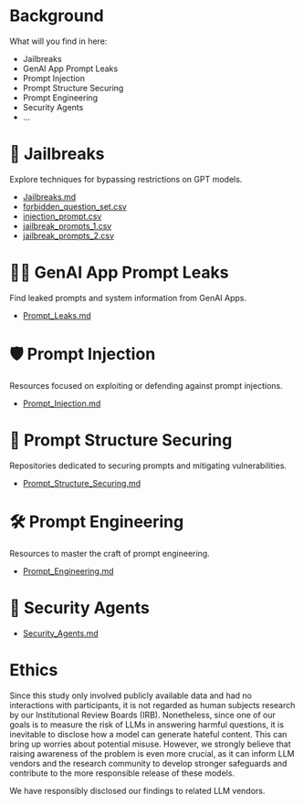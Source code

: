 # Background
What will you find in here:

- Jailbreaks
- GenAI App Prompt Leaks
- Prompt Injection
- Prompt Structure Securing
- Prompt Engineering
- Security Agents
- ...


# 🚨 Jailbreaks
Explore techniques for bypassing restrictions on GPT models.
- [Jailbreaks.md](https://github.com/TrustAI-laboratory/Learn-Prompt-Hacking/blob/main/Hack_Resource_Collections/Jailbreaks.md)
- [forbidden_question_set.csv](https://github.com/TrustAI-laboratory/Learn-Prompt-Hacking/blob/main/Hack_Resource_Collections/forbidden_question_set.csv)
- [injection_prompt.csv](https://github.com/TrustAI-laboratory/Learn-Prompt-Hacking/blob/main/Hack_Resource_Collections/injection_prompt.csv)
- [jailbreak_prompts_1.csv](https://github.com/TrustAI-laboratory/Learn-Prompt-Hacking/blob/main/Hack_Resource_Collections/jailbreak_prompts_1.csv)
- [jailbreak_prompts_2.csv](https://github.com/TrustAI-laboratory/Learn-Prompt-Hacking/blob/main/Hack_Resource_Collections/jailbreak_prompts_2.csv)



# 🕵️‍♂️ GenAI App Prompt Leaks
Find leaked prompts and system information from GenAI Apps.
- [Prompt_Leaks.md](https://github.com/TrustAI-laboratory/Learn-Prompt-Hacking/blob/main/Hack_Resource_Collections/Prompt_Leaks.md)



# 🛡️ Prompt Injection
Resources focused on exploiting or defending against prompt injections.
- [Prompt_Injection.md](https://github.com/TrustAI-laboratory/Learn-Prompt-Hacking/blob/main/Hack_Resource_Collections/Prompt_Injection.md)



# 🔐 Prompt Structure Securing
Repositories dedicated to securing prompts and mitigating vulnerabilities.
- [Prompt_Structure_Securing.md](https://github.com/TrustAI-laboratory/Learn-Prompt-Hacking/blob/main/Hack_Resource_Collections/Prompt_Structure_Securing.md)


# 🛠️ Prompt Engineering
Resources to master the craft of prompt engineering.
- [Prompt_Engineering.md](https://github.com/TrustAI-laboratory/Learn-Prompt-Hacking/blob/main/Hack_Resource_Collections/Prompt_Engineering.md)


# 🧠 Security Agents
- [Security_Agents.md](https://github.com/TrustAI-laboratory/Learn-Prompt-Hacking/blob/main/Hack_Resource_Collections/Security_Agents.md)



# Ethics
Since this study only involved publicly available data and had no interactions with participants, it is not regarded as human subjects research by our Institutional Review Boards (IRB). Nonetheless, since one of our goals is to measure the risk of LLMs in answering harmful questions, it is inevitable to disclose how a model can generate hateful content. This can bring up worries about potential misuse. However, we strongly believe that raising awareness of the problem is even more crucial, as it can inform LLM vendors and the research community to develop stronger safeguards and contribute to the more responsible release of these models.

We have responsibly disclosed our findings to related LLM vendors.
